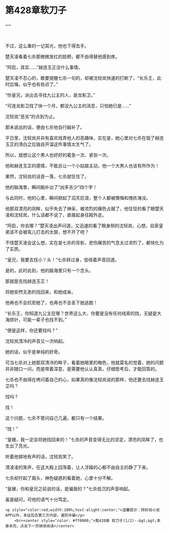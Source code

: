 # 第428章软刀子
~~
    	    <p name="pagetop" href="javascript:void(0);" onclick="return false" style="line-height: 35px;padding: 10px;color: #333;"> </p><p>不过，这么重的一记耳光，他也下得去手。</p><p>楚天凌看着七杀那微微发红的脸颊，都不由得替他感到疼。</p><p>“阿启，其实……”赫连玉芷没什么事情。</p><p>楚天凌不忍心的，敢要提醒七杀一句的，却被沈轻岚快速的打断了，“长乐王，此时后悔，似乎也有些迟了。”</p><p>“你皇兄，派出去寻找九公主的人，是龙影卫。”</p><p>“可连龙影卫找了快一个月，都没九公主的消息，只怕她已是……”</p><p>沈轻岚“恶劣”的点到为止。</p><p>那未说出的话，便由七杀他自行脑补了。</p><p>平日里，沈轻岚并非有喜欢戏弄他人的恶趣味，实在是，她心里对七杀在毁了赫连玉芷的清白之后独自开溜这件事情太生气了。</p><p>所以，就想让这个男人也好好的着急一次、紧张一次。</p><p>他和赫连玉芷的感情，不能总让一个小姑娘主动，他一个大男人也该有所作为！</p><p>果然，沈轻岚的话音一落，七杀就怔住了。</p><p>他的脑海里，瞬间脑补出了“凶多吉少”四个字！</p><p>与此同时，他的心里，瞬间掀起了滔天巨浪，整个人都被懊悔和愧疚淹没。</p><p>他那双漂亮的凤眸，似乎失去了神采，被浓烈的痛色占据了，他怔怔的看了眼楚天凌和沈轻岚，什么话都不说了，直接起身往殿外走。</p><p>“阿启，你去哪？”楚天凌出声问道，又迅速的看了眼身侧的沈轻岚，心想，自家皇弟该不会被鸾儿打击的太狠，想不开了吧？</p><p>不怪楚天凌会这么想，实在是七杀的背影，悲伤痛苦的气息太过浓烈了，都快化为了实质。</p><p>“皇兄，我要去找小丫头！”七杀转过身，低哑着声音回道。</p><p>是的，此时此刻，他的脑海里只有一个念头。</p><p>那就是去找赫连玉芷！</p><p>将她安然无恙的找回来，和她成亲。</p><p>他再也不会抗拒她了，也再也不会丢下她逃跑！</p><p>“长乐王，你知道九公主在哪？世界这么大，你要是没有任何线索的找，无疑是大海捞针，可能一辈子也找不到。”</p><p>“便是这样，你还要找吗？”</p><p>沈轻岚清冷的声音又一次响起。</p><p>她的话，似乎是单纯的好奇。</p><p>可当七杀对上她那双清冷的眸子，看着她眼里的晦色，他就莫名的觉着，她的问题并非随口一问，而是带着深意，是需要他认认真真，仔细思考后，才能回答的。</p><p>七杀也不由得在拷问着自己的心，如果真的像沈轻岚说的那样，他还要去找赫连玉芷吗？</p><p>找吗？</p><p>找！</p><p>这个问题，七杀不管问自己几遍，都只有一个结果。</p><p>“找！”</p><p>“皇嫂，我一定会将她找回来的！”七杀的声音变得无比的坚定，漂亮的凤眸了，也生出了亮光。</p><p>听着他掷地有声的话，沈轻岚笑了。</p><p>清凌凌的笑声，在这大殿上回荡着，让人浮躁的心都不由自主的静了下来。</p><p>七杀却拧起了眉头，神色疑惑的看着她，心里十分不解。</p><p>“皇嫂，你和皇兄之前说的话，是骗我的？”七杀低沉的声音响起。</p><p>虽是疑问，可他的语气十分笃定。</p>
    	
   	<p style="color:red;width:100%;text-alight:center;">温馨提示：除妙阅小说APP以外，本站包含第三方内容，谨防诈骗</p>
    	<br><center style="color: #ff0000;">第428章 软刀子(1/2)--&gt;&gt;本章未完，点击下一页继续阅读</center>
    	